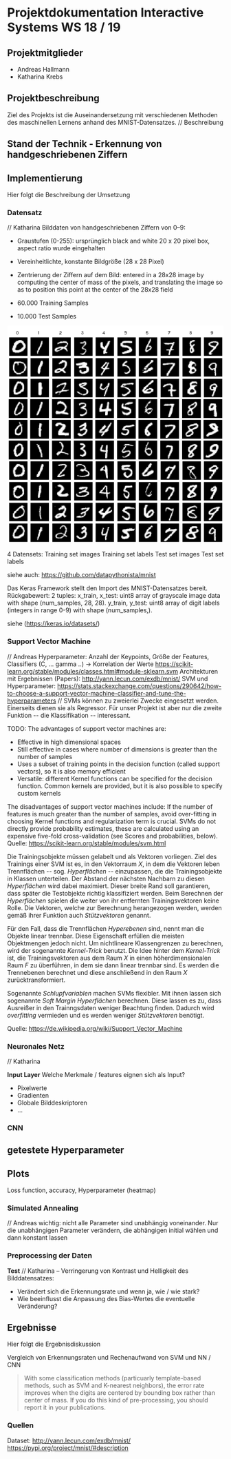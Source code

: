 # Projektdokumentation Interactive Systems WS 18 / 19
## Projektmitglieder 
- Andreas Hallmann
- Katharina Krebs
## Projektbeschreibung
Ziel des Projekts ist die Auseinandersetzung mit verschiedenen Methoden des maschinellen Lernens anhand des MNIST-Datensatzes.
// Beschreibung

## Stand der Technik - Erkennung von handgeschriebenen Ziffern

## Implementierung
Hier folgt die Beschreibung der Umsetzung
### Datensatz 
// Katharina
Bilddaten von handgeschriebenen Ziffern von 0–9:
- Graustufen (0-255): ursprünglich black and white 20 x 20 pixel box, aspect ratio wurde eingehalten
- Vereinheitlichte, konstante Bildgröße (28 x 28 Pixel)
- Zentrierung der Ziffern auf dem Bild: entered in a 28x28 image by computing the center of mass of the pixels, and translating the image so as to position this point at the center of the 28x28 field

- 60.000 Training Samples 
- 10.000 Test Samples

![](https://github.com/cataleya/isy-project/blob/master/img/documentation/Example-images-from-the-MNIST-dataset.png)

4 Datensets:
Training set images
Training set labels
Test set images
Test set labels

siehe auch: https://github.com/datapythonista/mnist

Das Keras Framework stellt den Import des MNIST-Datensatzes bereit. 
Rückgabewert: 
2 tuples:
x_train, x_test: uint8 array of grayscale image data with shape (num_samples, 28, 28).
y_train, y_test: uint8 array of digit labels (integers in range 0-9) with shape (num_samples,).

siehe (https://keras.io/datasets/)

### Support Vector Machine
// Andreas
Hyperparameter: Anzahl der Keypoints, Größe der Features,
Classifiers (C, ... gamma ..) -> Korrelation der Werte
https://scikit-learn.org/stable/modules/classes.html#module-sklearn.svm
Architekturen mit Ergebnissen (Papers): http://yann.lecun.com/exdb/mnist/
SVM und Hyperparameter: https://stats.stackexchange.com/questions/290642/how-to-choose-a-support-vector-machine-classifier-and-tune-the-hyperparameters
//
SVMs können zu zweierlei Zwecke eingesetzt werden. Einerseits dienen sie als Regressor. Für unser Projekt ist aber nur die zweite Funktion -- die Klassifikation -- interessant.

TODO:
The advantages of support vector machines are:
- Effective in high dimensional spaces
- Still effective in cases where number of dimensions is greater than the number of samples
- Uses a subset of training points in the decision function (called support vectors), so it is also memory efficient
- Versatile: different Kernel functions can be specified for the decision function. Common kernels are provided, but it is also possible to specify custom kernels

The disadvantages of support vector machines include:
If the number of features is much greater than the number of samples, avoid over-fitting in choosing Kernel functions and regularization term is crucial.
SVMs do not directly provide probability estimates, these are calculated using an expensive five-fold cross-validation (see Scores and probabilities, below).
Quelle: https://scikit-learn.org/stable/modules/svm.html


Die Trainingsobjekte müssen gelabelt und als Vektoren vorliegen. Ziel des Trainings einer SVM ist es, in den Vektorraum *X*, in dem die Vektoren leben Trennflächen -- sog. *Hyperflächen* -- einzupassen, die die Trainingsobjekte in Klassen unterteilen. Der Abstand der nächsten Nachbarn zu diesen *Hyperflächen* wird dabei maximiert. Dieser breite Rand soll garantieren, dass später die Testobjekte richtig klassifiziert werden. Beim Berechnen der *Hyperflächen* spielen die weiter von ihr entfernten Trainingsvektoren keine Rolle. Die Vektoren, welche zur Berechnung herangezogen werden, werden gemäß ihrer Funktion auch *Stützvektoren* genannt.

Für den Fall, dass die Trennflächen *Hyperebenen* sind, nennt man die Objekte linear trennbar. Diese Eigenschaft erfüllen die meisten Objektmengen jedoch nicht. Um nichtlineare Klassengrenzen zu berechnen, wird der sogenannte *Kernel-Trick* benutzt.
Die Idee hinter dem *Kernel-Trick* ist, die Trainingsvektoren aus dem Raum *X* in einen höherdimensionalen Raum *F* zu überführen, in dem sie dann linear trennbar sind. Es werden die Trennebenen berechnet und diese anschließend in den Raum *X* zurücktransformiert.

Sogenannte *Schlupfvariablen* machen SVMs flexibler. Mit ihnen lassen sich sogenannte *Soft Margin Hyperflächen* berechnen. Diese lassen es zu, dass Ausreißer in den Trainngsdaten weniger Beachtung finden. Dadurch wird *overfitting* vermieden und es werden weniger *Stützvektoren* benötigt.




Quelle: https://de.wikipedia.org/wiki/Support_Vector_Machine


### Neuronales Netz 
// Katharina
 
**Input Layer** 
Welche Merkmale / features eignen sich als Input?
- Pixelwerte
- Gradienten
- Globale Bilddeskriptoren
- …

### CNN


## getestete Hyperparameter


## Plots
Loss function, accuracy, Hyperparameter (heatmap)

### Simulated Annealing
// Andreas 
wichtig: nicht alle Parameter sind unabhängig voneinander. Nur die unabhängigen Parameter verändern, die abhängigen initial wählen und dann konstant lassen

### Preprocessing der Daten
**Test** 
// Katharina
– Verringerung von Kontrast und Helligkeit des Bilddatensatzes:
- Verändert sich die Erkennungsrate und wenn ja, wie / wie stark?
- Wie beeinflusst die Anpassung des Bias-Wertes die eventuelle Veränderung? 

## Ergebnisse
Hier folgt die Ergebnisdiskussion

Vergleich von Erkennungsraten und Rechenaufwand von SVM und NN / CNN

> With some classification methods (particuarly template-based methods, such as SVM and K-nearest neighbors), the error rate improves when the digits are centered by bounding box rather than center of mass. If you do this kind of pre-processing, you should report it in your publications.

### Quellen
Dataset: http://yann.lecun.com/exdb/mnist/
https://pypi.org/project/mnist/#description
